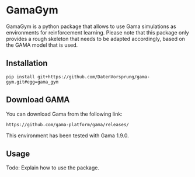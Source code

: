 # GamaGym

GamaGym is a python package that allows to use Gama simulations as environments for reinforcement learning.
Please note that this package only provides a rough skeleton that needs to be adapted accordingly, based on the
GAMA model that is used.

## Installation

`pip install git+https://github.com/DatenVorsprung/gama-gym.git#egg=gama_gym`

## Download GAMA

You can download Gama from the following link:

```
https://github.com/gama-platform/gama/releases/
```

This environment has been tested with Gama 1.9.0.

## Usage

Todo: Explain how to use the package.